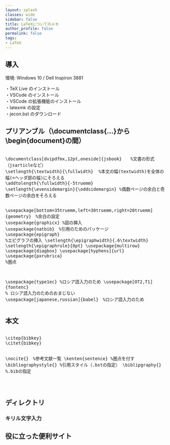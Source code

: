 ```yaml
---
layout: splash
classes: wide
sidebar: false
title: LaTeXについてのメモ
author_profile: false
permalink: false
tags:
- LaTeX
---
```

<link rel="stylesheet" href="../vs2015.css">
<script src="../highlight.pack.js"></script>
<script>
hljs.initHighlightingOnLoad();
</script>


## 導入
環境: Windows 10 / Dell Inspiron 3881<br>

・TeX Live のインストール<br>
・VSCode のインストール<br>
・VSCode の拡張機能のインストール<br>
・latexmk の設定<br>
・jecon.bst のダウンロード

## プリアンブル（\documentclass{...}から\begin{document}の間）
<font size = "3">
<pre>
 <code class="latex">
\documentclass[dvipdfmx,12pt,oneside]{jsbook}　　%文書の形式（jsarticleなど）
\setlength{\textwidth}{\fullwidth}  %本文の幅(textwidth)を全体の幅(=ヘッダ部の幅)にそろえる
\addtolength{\fullwidth}{-5truemm}
\setlength{\evensidemargin}{\oddsidemargin} %偶数ページの余白と奇数ページの余白をそろえる

\usepackage[bottom=35truemm,left=30truemm,right=20truemm]{geometry}　%余白の設定
\usepackage{graphicx}  %図の挿入
\usepackage{natbib}　%引用のためのパッケージ
\usepackage{epigraph}  %エピグラフの挿入
\setlength{\epigraphwidth}{.6\textwidth}
\setlength{\epigraphrule}{0pt}
\usepackage{multirow}
\usepackage{diagbox}
\usepackage[hyphens]{url}
\usepackage{pxrubrica} %圏点

\usepackage{type1ec} %ロシア語入力のため
\usepackage[OT2,T1]{fontenc}	% ロシア語入力のためのおまじない
\usepackage[japanese,russian]{babel}　%ロシア語入力のため
</code>
</pre>
</font>

## 本文
<font size = "3">
<pre>
 <code class="latex">
\citep{bibkey}
\citet{bibkey}

\nocite{}　%参考文献一覧
\kenten{sentence}  %圏点を付す
\bibliographystyle{}  %引用スタイル（.bstの指定）
\biblipgraphy{}  %.bibの指定


</code>
</pre>
</font>

## ディレクトリ
### キリル文字入力

## 役に立った便利サイト



